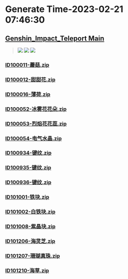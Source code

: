 # Generate Time-2023-02-21 07:46:30

## [Genshin_Impact_Teleport Main](https://github.com/Sam5440/Genshin_Impact_Teleport)

>![](https://komarev.com/ghpvc/?username=done439)
>![](https://komarev.com/ghpvc/?username=done438)
>![](https://komarev.com/ghpvc/?username=done437)

### [ID100011-蘑菇.zip](https://raw.githubusercontent.com/Sam5440/Genshin_Impact_Teleport/download/AutoGeneratePoint/Points%28Raw%29%5Bcn-en-ru%5D/zh-cn/Item/ID5-%E6%B8%8A%E4%B8%8B%E5%AE%AB/ID100011-%E8%98%91%E8%8F%87.zip)

### [ID100012-甜甜花.zip](https://raw.githubusercontent.com/Sam5440/Genshin_Impact_Teleport/download/AutoGeneratePoint/Points%28Raw%29%5Bcn-en-ru%5D/zh-cn/Item/ID5-%E6%B8%8A%E4%B8%8B%E5%AE%AB/ID100012-%E7%94%9C%E7%94%9C%E8%8A%B1.zip)

### [ID100016-薄荷.zip](https://raw.githubusercontent.com/Sam5440/Genshin_Impact_Teleport/download/AutoGeneratePoint/Points%28Raw%29%5Bcn-en-ru%5D/zh-cn/Item/ID5-%E6%B8%8A%E4%B8%8B%E5%AE%AB/ID100016-%E8%96%84%E8%8D%B7.zip)

### [ID100052-冰雾花花朵.zip](https://raw.githubusercontent.com/Sam5440/Genshin_Impact_Teleport/download/AutoGeneratePoint/Points%28Raw%29%5Bcn-en-ru%5D/zh-cn/Item/ID5-%E6%B8%8A%E4%B8%8B%E5%AE%AB/ID100052-%E5%86%B0%E9%9B%BE%E8%8A%B1%E8%8A%B1%E6%9C%B5.zip)

### [ID100053-烈焰花花蕊.zip](https://raw.githubusercontent.com/Sam5440/Genshin_Impact_Teleport/download/AutoGeneratePoint/Points%28Raw%29%5Bcn-en-ru%5D/zh-cn/Item/ID5-%E6%B8%8A%E4%B8%8B%E5%AE%AB/ID100053-%E7%83%88%E7%84%B0%E8%8A%B1%E8%8A%B1%E8%95%8A.zip)

### [ID100054-电气水晶.zip](https://raw.githubusercontent.com/Sam5440/Genshin_Impact_Teleport/download/AutoGeneratePoint/Points%28Raw%29%5Bcn-en-ru%5D/zh-cn/Item/ID5-%E6%B8%8A%E4%B8%8B%E5%AE%AB/ID100054-%E7%94%B5%E6%B0%94%E6%B0%B4%E6%99%B6.zip)

### [ID100934-键纹.zip](https://raw.githubusercontent.com/Sam5440/Genshin_Impact_Teleport/download/AutoGeneratePoint/Points%28Raw%29%5Bcn-en-ru%5D/zh-cn/Item/ID5-%E6%B8%8A%E4%B8%8B%E5%AE%AB/ID100934-%E9%94%AE%E7%BA%B9.zip)

### [ID100935-键纹.zip](https://raw.githubusercontent.com/Sam5440/Genshin_Impact_Teleport/download/AutoGeneratePoint/Points%28Raw%29%5Bcn-en-ru%5D/zh-cn/Item/ID5-%E6%B8%8A%E4%B8%8B%E5%AE%AB/ID100935-%E9%94%AE%E7%BA%B9.zip)

### [ID100936-键纹.zip](https://raw.githubusercontent.com/Sam5440/Genshin_Impact_Teleport/download/AutoGeneratePoint/Points%28Raw%29%5Bcn-en-ru%5D/zh-cn/Item/ID5-%E6%B8%8A%E4%B8%8B%E5%AE%AB/ID100936-%E9%94%AE%E7%BA%B9.zip)

### [ID101001-铁块.zip](https://raw.githubusercontent.com/Sam5440/Genshin_Impact_Teleport/download/AutoGeneratePoint/Points%28Raw%29%5Bcn-en-ru%5D/zh-cn/Item/ID5-%E6%B8%8A%E4%B8%8B%E5%AE%AB/ID101001-%E9%93%81%E5%9D%97.zip)

### [ID101002-白铁块.zip](https://raw.githubusercontent.com/Sam5440/Genshin_Impact_Teleport/download/AutoGeneratePoint/Points%28Raw%29%5Bcn-en-ru%5D/zh-cn/Item/ID5-%E6%B8%8A%E4%B8%8B%E5%AE%AB/ID101002-%E7%99%BD%E9%93%81%E5%9D%97.zip)

### [ID101008-紫晶块.zip](https://raw.githubusercontent.com/Sam5440/Genshin_Impact_Teleport/download/AutoGeneratePoint/Points%28Raw%29%5Bcn-en-ru%5D/zh-cn/Item/ID5-%E6%B8%8A%E4%B8%8B%E5%AE%AB/ID101008-%E7%B4%AB%E6%99%B6%E5%9D%97.zip)

### [ID101206-海灵芝.zip](https://raw.githubusercontent.com/Sam5440/Genshin_Impact_Teleport/download/AutoGeneratePoint/Points%28Raw%29%5Bcn-en-ru%5D/zh-cn/Item/ID5-%E6%B8%8A%E4%B8%8B%E5%AE%AB/ID101206-%E6%B5%B7%E7%81%B5%E8%8A%9D.zip)

### [ID101207-珊瑚真珠.zip](https://raw.githubusercontent.com/Sam5440/Genshin_Impact_Teleport/download/AutoGeneratePoint/Points%28Raw%29%5Bcn-en-ru%5D/zh-cn/Item/ID5-%E6%B8%8A%E4%B8%8B%E5%AE%AB/ID101207-%E7%8F%8A%E7%91%9A%E7%9C%9F%E7%8F%A0.zip)

### [ID101210-海草.zip](https://raw.githubusercontent.com/Sam5440/Genshin_Impact_Teleport/download/AutoGeneratePoint/Points%28Raw%29%5Bcn-en-ru%5D/zh-cn/Item/ID5-%E6%B8%8A%E4%B8%8B%E5%AE%AB/ID101210-%E6%B5%B7%E8%8D%89.zip)

